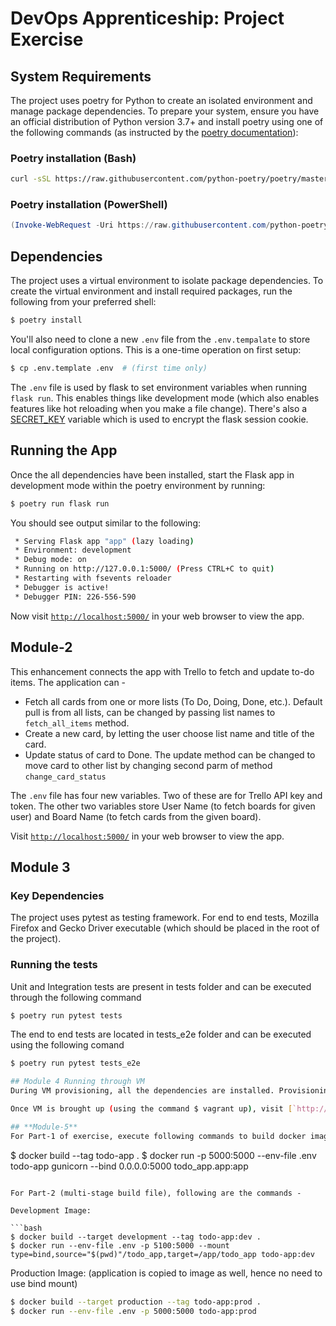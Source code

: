 # DevOps Apprenticeship: Project Exercise

## System Requirements

The project uses poetry for Python to create an isolated environment and manage package dependencies. To prepare your system, ensure you have an official distribution of Python version 3.7+ and install poetry using one of the following commands (as instructed by the [poetry documentation](https://python-poetry.org/docs/#system-requirements)):

### Poetry installation (Bash)

```bash
curl -sSL https://raw.githubusercontent.com/python-poetry/poetry/master/get-poetry.py | python
```

### Poetry installation (PowerShell)

```powershell
(Invoke-WebRequest -Uri https://raw.githubusercontent.com/python-poetry/poetry/master/get-poetry.py -UseBasicParsing).Content | python
```

## Dependencies

The project uses a virtual environment to isolate package dependencies. To create the virtual environment and install required packages, run the following from your preferred shell:

```bash
$ poetry install
```

You'll also need to clone a new `.env` file from the `.env.tempalate` to store local configuration options. This is a one-time operation on first setup:

```bash
$ cp .env.template .env  # (first time only)
```

The `.env` file is used by flask to set environment variables when running `flask run`. This enables things like development mode (which also enables features like hot reloading when you make a file change). There's also a [SECRET_KEY](https://flask.palletsprojects.com/en/1.1.x/config/#SECRET_KEY) variable which is used to encrypt the flask session cookie.

## Running the App

Once the all dependencies have been installed, start the Flask app in development mode within the poetry environment by running:
```bash
$ poetry run flask run
```

You should see output similar to the following:
```bash
 * Serving Flask app "app" (lazy loading)
 * Environment: development
 * Debug mode: on
 * Running on http://127.0.0.1:5000/ (Press CTRL+C to quit)
 * Restarting with fsevents reloader
 * Debugger is active!
 * Debugger PIN: 226-556-590
```
Now visit [`http://localhost:5000/`](http://localhost:5000/) in your web browser to view the app.


## **Module-2**
This enhancement connects the app with Trello to fetch and update to-do items. The application can -   
- Fetch all cards from one or more lists (To Do, Doing, Done, etc.). Default pull is from all lists, can be changed by passing list names to `fetch_all_items` method.
- Create a new card, by letting the user choose list name and title of the card.
- Update status of card to Done. The update method can be changed to move card to other list by changing second parm of method `change_card_status`   


The `.env` file has four new variables. Two of these are for Trello API key and token. 
The other two variables store User Name (to fetch boards for given user) and Board Name (to fetch cards from the given board). 


Visit [`http://localhost:5000/`](http://localhost:5000/) in your web browser to view the app.  


## Module 3

### Key Dependencies
The project uses pytest as testing framework. For end to end tests, Mozilla Firefox and Gecko Driver executable (which should be placed in the root of the project). 

### Running the tests
Unit and Integration tests are present in tests folder and can be executed through the following command 

```bash
$ poetry run pytest tests
```

The end to end tests are located in tests_e2e folder and can be executed using the following comand 

```bash
$ poetry run pytest tests_e2e

## Module 4 Running through VM
During VM provisioning, all the dependencies are installed. Provisioning steps are documented in vagrantfile.

Once VM is brought up (using the command $ vagrant up), visit [`http://localhost:5000/`](http://localhost:5000/) in your web browser to view the app.

## **Module-5**
For Part-1 of exercise, execute following commands to build docker image and create container:  
```
$ docker build --tag todo-app . 
$ docker run -p 5000:5000 --env-file .env todo-app gunicorn --bind 0.0.0.0:5000 todo_app.app:app
```

For Part-2 (multi-stage build file), following are the commands - 

Development Image:
    
```bash
$ docker build --target development --tag todo-app:dev .
$ docker run --env-file .env -p 5100:5000 --mount type=bind,source="$(pwd)"/todo_app,target=/app/todo_app todo-app:dev
```

Production Image: (application is copied to image as well, hence no need to use bind mount)

```bash
$ docker build --target production --tag todo-app:prod .
$ docker run --env-file .env -p 5000:5000 todo-app:prod

```